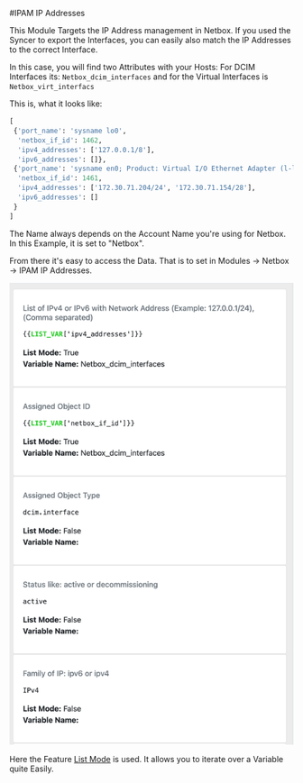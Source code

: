 #IPAM IP Addresses

This Module Targets the IP Address management in Netbox.
If you used the Syncer to export the Interfaces, you can easily also match the IP Addresses to the correct Interface.

In this case, you will find two Attributes with your Hosts:
For DCIM Interfaces its: `Netbox_dcim_interfaces` and for the Virtual Interfaces is `Netbox_virt_interfacs`

This is, what it looks like:

``` python
[
 {'port_name': 'sysname lo0',
  'netbox_if_id': 1462,
  'ipv4_addresses': ['127.0.0.1/8'], 
  'ipv6_addresses': []},
 {'port_name': 'sysname en0; Product: Virtual I/O Ethernet Adapter (l-lan)', 
  'netbox_if_id': 1461,
  'ipv4_addresses': ['172.30.71.204/24', '172.30.71.154/28'],  
  'ipv6_addresses': []
 }
]
```


The Name always depends on the Account Name you're using for Netbox. In this Example, it is set to "Netbox".

From there it's easy to access the Data.
That is to set in Modules → Netbox → IPAM IP Addresses.

![](attachments/Pasted%20image%2020250122174729.png)

Here the Feature [List Mode](../basics/list_mode.md) is used. It allows you to iterate over a Variable quite Easily.

